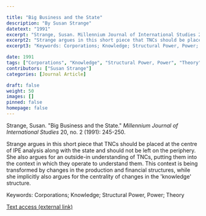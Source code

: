 ```yaml
---

title: "Big Business and the State"
description: "By Susan Strange"
datetext: "1991"
excerpt: "Strange, Susan. Millennium Journal of International Studies 20, no. 2 (1991): 245-250."
excerpt2: "Strange argues in this short piece that TNCs should be placed at the centre of IPE analysis along with the state and should not be left on the periphery. She also argues for an outside-in understanding of TNCs, putting them into the context in which they operate to understand them. This context is being transformed by changes in the production and financial structures, while she implicitly also argues for the centrality of changes in the 'knowledge' structure."
excerpt3: "Keywords: Corporations; Knowledge; Structural Power, Power; Theory"

date: 1991
tags: ["Corporations", "Knowledge", "Structural Power, Power", "Theory", "1990's", "Susan Strange"]
contributors: ["Susan Strange"]
categories: [Journal Article]

draft: false
weight: 50
images: []
pinned: false
homepage: false
---
```


Strange, Susan. "Big Business and the State." *Millennium Journal of International Studies* 20, no. 2 (1991): 245-250.

Strange argues in this short piece that TNCs should be placed at the centre of IPE analysis along with the state and should not be left on the periphery. She also argues for an outside-in understanding of TNCs, putting them into the context in which they operate to understand them. This context is being transformed by changes in the production and financial structures, while she implicitly also argues for the centrality of changes in the 'knowledge' structure.

Keywords: Corporations; Knowledge; Structural Power, Power; Theory

[Text access (external link)](https://doi.org/10.1177/03058298910200021501)
